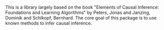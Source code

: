 This is a library largely based on the book "Elements of Causal Inference: Foundations and Learning Algorithms" by Peters, Jonas and Janzing, Dominik and Schlkopf, Bernhard. The core goal of this package is to use known methods to infer causal inference.

